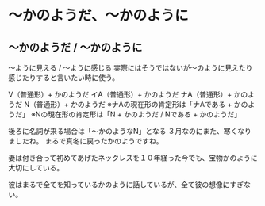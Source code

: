# 〜かのようだ、〜かのように
## 〜かのようだ / 〜かのように
〜ように見える / 〜ように感じる   実際にはそうではないが〜のように見えたり感じたりすると言いたい時に使う。

V（普通形）+ かのようだ イA（普通形）+ かのようだ ナA（普通形）+ かのようだ N（普通形）+ かのようだ   ※ナAの現在形の肯定形は「ナAである + かのようだ」 ※Nの現在形の肯定形は「N + かのようだ / Nである + かのようだ」


後ろに名詞が来る場合は「〜かのようなN」となる
３月なのにまた、寒くなりましたね。
まるで真冬に戻ったかのようですね。

妻は付き合って初めてあげたネックレスを１０年経った今でも、宝物かのように大切にしている。

彼はまるで全てを知っているかのように話しているが、全て彼の想像にすぎない。

